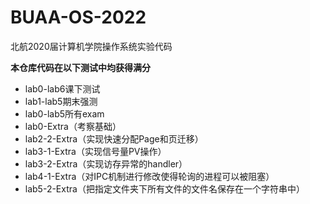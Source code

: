 # BUAA-OS-2022
北航2020届计算机学院操作系统实验代码

**本仓库代码在以下测试中均获得满分**
- lab0-lab6课下测试
- lab1-lab5期末强测
- lab0-lab5所有exam
- lab0-Extra（考察基础）
- lab2-2-Extra（实现快速分配Page和页迁移）
- lab3-1-Extra（实现信号量PV操作）
- lab3-2-Extra（实现访存异常的handler）
- lab4-1-Extra（对IPC机制进行修改使得轮询的进程可以被阻塞）
- lab5-2-Extra（把指定文件夹下所有文件的文件名保存在一个字符串中）


